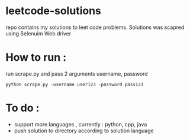 # leetcode-solutions

repo contains my solutions to leet code problems. Solutions was scapred using Selenuim Web driver

# How to run :
run scrape.py and pass 2 arguments username, password

``` python scrape.py -username user123 -password pass123 ```

# To do :
  - support more languages , currently : python, cpp, java
  - push solution to directory according to solution language


